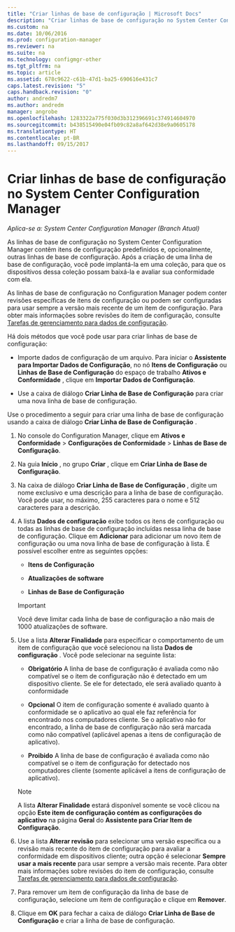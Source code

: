 ```yaml
---
title: "Criar linhas de base de configuração | Microsoft Docs"
description: "Criar linhas de base de configuração no System Center Configuration Manager que podem ser implantadas para uma coleção."
ms.custom: na
ms.date: 10/06/2016
ms.prod: configuration-manager
ms.reviewer: na
ms.suite: na
ms.technology: configmgr-other
ms.tgt_pltfrm: na
ms.topic: article
ms.assetid: 678c9622-c61b-47d1-ba25-690616e431c7
caps.latest.revision: "5"
caps.handback.revision: "0"
author: andredm7
ms.author: andredm
manager: angrobe
ms.openlocfilehash: 1283322a775f030d3b312396691c374914604970
ms.sourcegitcommit: b438515490e04fb09c82a8af642d38e9a0605178
ms.translationtype: HT
ms.contentlocale: pt-BR
ms.lasthandoff: 09/15/2017
---
```

# <a name="create-configuration-baselines-in-system-center-configuration-manager"></a>Criar linhas de base de configuração no System Center Configuration Manager

*Aplica-se a: System Center Configuration Manager (Branch Atual)*


As linhas de base de configuração no System Center Configuration Manager contêm itens de configuração predefinidos e, opcionalmente, outras linhas de base de configuração. Após a criação de uma linha de base de configuração, você pode implantá-la em uma coleção, para que os dispositivos dessa coleção possam baixá-la e avaliar sua conformidade com ela.  

 As linhas de base de configuração no Configuration Manager podem conter revisões específicas de itens de configuração ou podem ser configuradas para usar sempre a versão mais recente de um item de configuração. Para obter mais informações sobre revisões do item de configuração, consulte [Tarefas de gerenciamento para dados de configuração](../../compliance/deploy-use/management-tasks-for-configuration-data.md).  

 Há dois métodos que você pode usar para criar linhas de base de configuração:  

-   Importe dados de configuração de um arquivo. Para iniciar o **Assistente para Importar Dados de Configuração**, no nó **Itens de Configuração** ou **Linhas de Base de Configuração** do espaço de trabalho **Ativos e Conformidade** , clique em **Importar Dados de Configuração**.  

-   Use a caixa de diálogo **Criar Linha de Base de Configuração** para criar uma nova linha de base de configuração.  

 Use o procedimento a seguir para criar uma linha de base de configuração usando a caixa de diálogo **Criar Linha de Base de Configuração** .  

1.  No console do Configuration Manager, clique em **Ativos e Conformidade** > **Configurações de Conformidade** > **Linhas de Base de Configuração**.  

3.  Na guia **Início** , no grupo **Criar** , clique em **Criar Linha de Base de Configuração**.  

4.  Na caixa de diálogo **Criar Linha de Base de Configuração** , digite um nome exclusivo e uma descrição para a linha de base de configuração. Você pode usar, no máximo, 255 caracteres para o nome e 512 caracteres para a descrição.  

5.  A lista **Dados de configuração** exibe todos os itens de configuração ou todas as linhas de base de configuração incluídas nessa linha de base de configuração. Clique em **Adicionar** para adicionar um novo item de configuração ou uma nova linha de base de configuração à lista. É possível escolher entre as seguintes opções:  

    -   **Itens de Configuração**  

    -   **Atualizações de software**  

    -   **Linhas de Base de Configuração**  
      > [!IMPORTANT]
      > Você deve limitar cada linha de base de configuração a não mais de 1000 atualizações de software.
6.  Use a lista **Alterar Finalidade** para especificar o comportamento de um item de configuração que você selecionou na lista **Dados de configuração** . Você pode selecionar na seguinte lista:  

    -   **Obrigatório** A linha de base de configuração é avaliada como não compatível se o item de configuração não é detectado em um dispositivo cliente. Se ele for detectado, ele será avaliado quanto à conformidade  

    -   **Opcional** O item de configuração somente é avaliado quanto à conformidade se o aplicativo ao qual ele faz referência for encontrado nos computadores cliente. Se o aplicativo não for encontrado, a linha de base de configuração não será marcada como não compatível (aplicável apenas a itens de configuração de aplicativo).  

    -   **Proibido** A linha de base de configuração é avaliada como não compatível se o item de configuração for detectado nos computadores cliente (somente aplicável a itens de configuração de aplicativo).  

    > [!NOTE]
    >  A lista **Alterar Finalidade** estará disponível somente se você clicou na opção **Este item de configuração contém as configurações do aplicativo** na página **Geral** do **Assistente para Criar Item de Configuração**.  

7.  Use a lista **Alterar revisão** para selecionar uma versão específica ou a revisão mais recente do item de configuração para avaliar a conformidade em dispositivos cliente; outra opção é selecionar **Sempre usar a mais recente** para usar sempre a versão mais recente. Para obter mais informações sobre revisões do item de configuração, consulte [Tarefas de gerenciamento para dados de configuração](../../compliance/deploy-use/management-tasks-for-configuration-data.md).  

8.  Para remover um item de configuração da linha de base de configuração, selecione um item de configuração e clique em **Remover**.  

9. Clique em **OK** para fechar a caixa de diálogo **Criar Linha de Base de Configuração** e criar a linha de base de configuração.  
